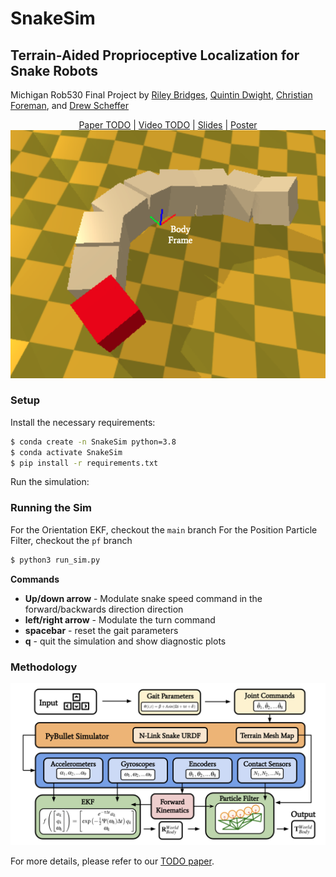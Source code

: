 # SnakeSim
## Terrain-Aided Proprioceptive Localization for Snake Robots

Michigan Rob530 Final Project by [Riley Bridges](https://github.com/rbridges12), [Quintin Dwight](https://github.com/qhdwight), [Christian Foreman](https://github.com/ChristianForeman), and [Drew Scheffer](https://github.com/schefferac2020)

<div style="text-align:center;">
    <a href="https://www.example.com">Paper TODO</a>
    |
    <a href="https://www.example.com">Video TODO</a>
    |
    <a href="https://docs.google.com/presentation/d/1imR_9fCTcW1SoMmwVYUvgVVFCQsc4buMuiCciz8RrtQ/edit?usp=sharing">Slides</a>
    |
    <a href="https://docs.google.com/presentation/d/15Pu1QHP4YL-AUiIt0pgZp1me8Tf03UgqsDiodNI4CZw/edit?usp=sharing">Poster</a>
    <img src="./media/sim_with_VC_frame (1).png" alt="Image Description">
</div>


### Setup 
Install the necessary requirements:
```bash
$ conda create -n SnakeSim python=3.8
$ conda activate SnakeSim
$ pip install -r requirements.txt
```

Run the simulation: 


### Running the Sim 
For the Orientation EKF, checkout the `main` branch
For the Position Particle Filter, checkout the `pf` branch

```bash
$ python3 run_sim.py
```
**Commands**
- **Up/down arrow** - Modulate snake speed command in the forward/backwards direction direction 
- **left/right arrow** - Modulate the turn command
- **spacebar** - reset the gait parameters
- **q** - quit the simulation and show diagnostic plots

### Methodology
<div style="text-align:center;">
    <img src="./media/diagram.png" alt="Image Description">
</div>

For more details, please refer to our [TODO paper](dkljafkjsdhf).
